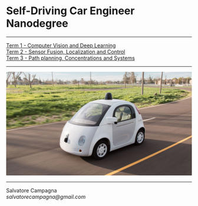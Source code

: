 # Self-Driving Car Engineer Nanodegree  

---

[Term 1 - Computer Vision and Deep Learning](https://github.com/salvatorecampagna/CarND/tree/master/term1)  
[Term 2 - Sensor Fusion, Localization and Control](https://github.com/salvatorecampagna/CarND/tree/master/term2)  
[Term 3 - Path planning, Concentrations and Systems](https://github.com/salvatorecampagna/CarND/tree/master/term3)  

---

![alt text](./self-driving-car-wallpaper.jpg "Self Driving Car")  

---

Salvatore Campagna  
_salvatorecampagna@gmail.com_  